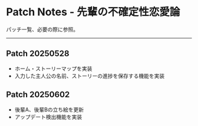 # Patch Notes - 先輩の不確定性恋愛論  
パッチ一覧、必要の際に参照。  

---
## Patch 20250528  
- ホーム・ストーリーマップを実装
- 入力した主人公の名前、ストーリーの進捗を保存する機能を実装

## Patch 20250602  
- 後輩A、後輩Bの立ち絵を更新
- アップデート検出機能を実装
